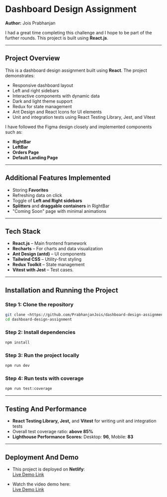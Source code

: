 # Dashboard Design Assignment

**Author:** Jois Prabhanjan

I had a great time completing this challenge and I hope to be part of the further rounds. This project is built using **React.js**.

---

## Project Overview

This is a dashboard design assignment built using **React**. The project demonstrates:

- Responsive dashboard layout
- Left and right sidebars
- Interactive components with dynamic data
- Dark and light theme support
- Redux for state management
- Ant Design and React Icons for UI elements
- Unit and integration tests using React Testing Library, Jest, and Vitest

I have followed the Figma design closely and implemented components such as:

- **RightBar**
- **LeftBar**
- **Orders Page**
- **Default Landing Page**

---

## Additional Features Implemented

- Storing **Favorites**
- Refreshing data on click
- Toggle of **Left and Right sidebars**
- **Splitters** and **draggable containers** in RightBar
- "Coming Soon" page with minimal animations

---

## Tech Stack

- **React.js** – Main frontend framework
- **Recharts** – For charts and data visualization
- **Ant Design (antd)** – UI components
- **Tailwind CSS** – Utility-first styling
- **Redux Toolkit** – State management
- **Vitest with Jest** – Test cases.

---

## Installation and Running the Project

### Step 1: Clone the repository

```bash
git clone <https://github.com/PrabhanjanJois/dashboard-design-assignment.git>
cd dashboard-design-assignment
```

### Step 2: Install dependencies

```bash
npm install
```

### Step 3: Run the project locally

```bash
npm run dev
```

### Step 4: Run tests with coverage

```bash
npm run test:coverage
```

---

## Testing And Performance

- **React Testing Library, Jest,** and **Vitest** for writing unit and integration tests
- Overall test coverage ratio: **above 85%**
- **Lighthouse Performance Scores:** Desktop: **96**, Mobile: **83**

---

## Deployment And Demo

- This project is deployed on **Netlify**:  
  [Live Demo Link](https://assignment-ui-challenge.netlify.app/)

- Watch the video demo here:  
  [Live Demo Link](https://drive.google.com/file/d/1JtzUSyrLedCh-7k2CPW_uXOquJfoPzHx/view?usp=sharing)
